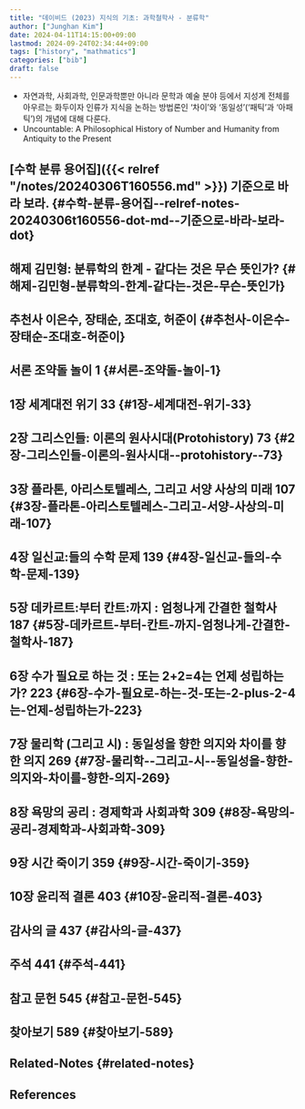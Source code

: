 ```yaml
---
title: "데이비드 (2023) 지식의 기초: 과학철학사 - 분류학"
author: ["Junghan Kim"]
date: 2024-04-11T14:15:00+09:00
lastmod: 2024-09-24T02:34:44+09:00
tags: ["history", "mathmatics"]
categories: ["bib"]
draft: false
---
```


-   자연과학, 사회과학, 인문과학뿐만 아니라 문학과 예술 분야 등에서 지성계 전체를 아우르는 화두이자 인류가 지식을 논하는 방법론인 ‘차이’와 ‘동일성’(‘패틱’과 ‘아패틱’)의 개념에 대해 다룬다.
-   Uncountable: A Philosophical History of Number and Humanity from Antiquity to the Present


## [수학 분류 용어집]({{< relref "/notes/20240306T160556.md" >}}) 기준으로 바라 보라. {#수학-분류-용어집--relref-notes-20240306t160556-dot-md--기준으로-바라-보라-dot}


## 해제 김민형: 분류학의 한계 - 같다는 것은 무슨 뜻인가? {#해제-김민형-분류학의-한계-같다는-것은-무슨-뜻인가}


## 추천사 이은수, 장태순, 조대호, 허준이 {#추천사-이은수-장태순-조대호-허준이}


## 서론 조약돌 놀이 1 {#서론-조약돌-놀이-1}


## 1장 세계대전 위기 33 {#1장-세계대전-위기-33}


## 2장 그리스인들: 이론의 원사시대(Protohistory) 73 {#2장-그리스인들-이론의-원사시대--protohistory--73}


## 3장 플라톤, 아리스토텔레스, 그리고 서양 사상의 미래 107 {#3장-플라톤-아리스토텔레스-그리고-서양-사상의-미래-107}


## 4장 일신교:들의 수학 문제 139 {#4장-일신교-들의-수학-문제-139}


## 5장 데카르트:부터 칸트:까지 : 엄청나게 간결한 철학사 187 {#5장-데카르트-부터-칸트-까지-엄청나게-간결한-철학사-187}


## 6장 수가 필요로 하는 것 : 또는 2+2=4는 언제 성립하는가? 223 {#6장-수가-필요로-하는-것-또는-2-plus-2-4는-언제-성립하는가-223}


## 7장 물리학 (그리고 시) : 동일성을 향한 의지와 차이를 향한 의지 269 {#7장-물리학--그리고-시--동일성을-향한-의지와-차이를-향한-의지-269}


## 8장 욕망의 공리 : 경제학과 사회과학 309 {#8장-욕망의-공리-경제학과-사회과학-309}


## 9장 시간 죽이기 359 {#9장-시간-죽이기-359}


## 10장 윤리적 결론 403 {#10장-윤리적-결론-403}


## 감사의 글 437 {#감사의-글-437}


## 주석 441 {#주석-441}


## 참고 문헌 545 {#참고-문헌-545}


## 찾아보기 589 {#찾아보기-589}


## Related-Notes {#related-notes}

## References

<style>.csl-entry{text-indent: -1.5em; margin-left: 1.5em;}</style><div class="csl-bib-body">
</div>
